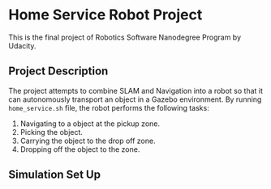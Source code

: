 # Home Service Robot Project  
This is the final project of Robotics Software Nanodegree Program by Udacity.

## Project Description  
The project attempts to combine SLAM and Navigation into a robot so that it can autonomously transport
an object in a Gazebo environment. By running `home_service.sh` file, the robot performs the
following tasks:  
1. Navigating to a object at the pickup zone.
2. Picking the object.  
3. Carrying the object to the drop off zone.
4. Dropping off the object to the zone.  

## Simulation Set Up  
